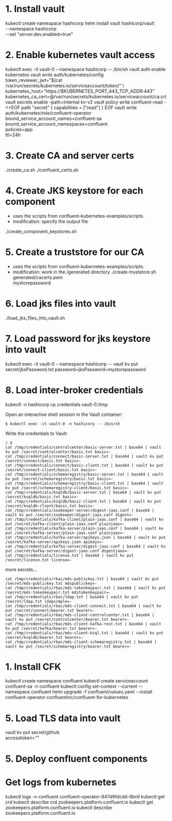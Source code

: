 # 1. Install vault
kubectl create namespace hashicorp
helm install vault hashicorp/vault \
  --namespace hashicorp \
  --set "server.dev.enabled=true"

# 2. Enable kubernetes vault access
kubectl exec -it vault-0 --namespace hashicorp -- /bin/sh
vault auth enable kubernetes
vault write auth/kubernetes/config \
    token_reviewer_jwt="$(cat /var/run/secrets/kubernetes.io/serviceaccount/token)" \
    kubernetes_host="https://$KUBERNETES_PORT_443_TCP_ADDR:443" \
    kubernetes_ca_cert=@/var/run/secrets/kubernetes.io/serviceaccount/ca.crt
vault secrets enable -path=internal kv-v2
vault policy write confluent-read - <<EOF
path "secret" {
  capabilities = ["read"]
}
EOF
vault write auth/kubernetes/role/confluent-operator \
    bound_service_account_names=confluent-sa \
    bound_service_account_namespaces=confluent \
    policies=app \
    ttl=24h

# 3. Create CA and server certs
./create_ca.sh
./confluent_certs.sh

# 4. Create JKS keystore for each component
* uses the scripts from confluent-kubernetes-examples/scripts.
* modification: specify the output file

./create_component_keystores.sh


# 5. Create a truststore for our CA
* uses the scripts from confluent-kubernetes-examples/scripts.
* modification: work in the /generated directory
./create-truststore.sh  \
    generated/cacerts.pem \
    mystorepassword    

# 6. Load jks files into vault
./load_jks_files_into_vault.sh

# 7. Load password for jks keystore into vault
kubectl exec -it vault-0 --namespace hashicorp -- vault kv put secret/jksPassword.txt password=jksPassword=mystorepassword

# 8. Load inter-broker credentials

kubectl -n hashicorp cp credentials vault-0:/tmp

Open an interactive shell session in the Vault container:

```
$ kubectl exec -it vault-0 -n hashicorp -- /bin/sh
```

Write the credentials to Vault:

```
/ $
cat /tmp/credentials/controlcenter/basic-server.txt | base64 | vault kv put /secret/controlcenter/basic.txt basic=-
cat /tmp/credentials/connect/basic-server.txt | base64 | vault kv put /secret/connect/basic.txt basic=-
cat /tmp/credentials/connect/basic-client.txt | base64 | vault kv put /secret/connect-client/basic.txt basic=-
cat /tmp/credentials/schemaregistry/basic-server.txt | base64 | vault kv put /secret/schemaregistry/basic.txt basic=-
cat /tmp/credentials/schemaregistry/basic-client.txt | base64 | vault kv put /secret/schemaregistry-client/basic.txt basic=-
cat /tmp/credentials/ksqldb/basic-server.txt | base64 | vault kv put /secret/ksqldb/basic.txt basic=-
cat /tmp/credentials/ksqldb/basic-client.txt | base64 | vault kv put /secret/ksqldb-client/basic.txt basic=-
cat /tmp/credentials/zookeeper-server/digest-jaas.conf | base64 | vault kv put /secret/zookeeper/digest-jaas.conf digest=-
cat /tmp/credentials/kafka-client/plain-jaas.conf | base64 | vault kv put /secret/kafka-client/plain-jaas.conf plainjaas=-
cat /tmp/credentials/kafka-server/plain-jaas.conf | base64 | vault kv put /secret/kafka-server/plain-jaas.conf plainjaas=-
cat /tmp/credentials/kafka-server/apikeys.json | base64 | vault kv put /secret/kafka-server/apikeys.json apikeys=-
cat /tmp/credentials/kafka-server/digest-jaas.conf | base64 | vault kv put /secret/kafka-server/digest-jaas.conf digestjaas=-
cat /tmp/credentials/license.txt | base64 | vault kv put /secret/license.txt license=-
```

more secrets...
```
cat /tmp/credentials/rbac/mds-publickey.txt | base64 | vault kv put /secret/mds-publickey.txt mdspublickey=-
cat /tmp/credentials/rbac/mds-tokenkeypair.txt | base64 | vault kv put /secret/mds-tokenkeypair.txt mdstokenkeypair=-
cat /tmp/credentials/rbac/ldap.txt | base64 | vault kv put /secret/ldap.txt ldapsimple=-
cat /tmp/credentials/rbac/mds-client-connect.txt | base64 | vault kv put /secret/connect/bearer.txt bearer=-
cat /tmp/credentials/rbac/mds-client-controlcenter.txt | base64 | vault kv put /secret/controlcenter/bearer.txt bearer=-
cat /tmp/credentials/rbac/mds-client-kafka-rest.txt | base64 | vault kv put /secret/kafka/bearer.txt bearer=-
cat /tmp/credentials/rbac/mds-client-ksql.txt | base64 | vault kv put /secret/ksqldb/bearer.txt bearer=-
cat /tmp/credentials/rbac/mds-client-schemaregistry.txt | base64 | vault kv put /secret/schemaregistry/bearer.txt bearer=-
```


# 1. Install CFK
kubectl create namespace confluent
kubectl create serviceaccount confluent-sa -n confluent
kubectl config set-context --current --namespace confluent
helm upgrade -f confluent/values.yaml --install confluent-operator confluentinc/confluent-for-kubernetes


# 5. Load TLS data into vault
vault kv put secret/github \
    accesstoken="<your-GitHub-access-token>"



# 5. Deploy confluent components



# Get logs from kubernetes
kubectl logs -n confluent  confluent-operator-847d9fdcdd-9bnll
kubectl get crd
kubectl describe crd zookeepers.platform.confluent.io
kubectl get zookeepers.platform.confluent.io
kubectl describe zookeepers.platform.confluent.io
